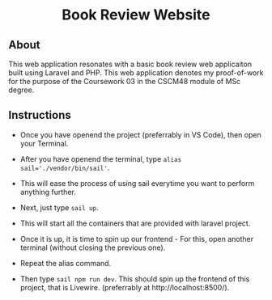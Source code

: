 <h1 align="center">Book Review Website</h1>

## About

This web application resonates with a basic book review web applicaiton built using Laravel and PHP. This web application denotes my proof-of-work for the purpose of the Coursework 03 in the CSCM48 module of MSc degree.

## Instructions

- Once you have openend the project (preferrably in VS Code), then open your Terminal.

- After you have openend the terminal, type `alias sail='./vendor/bin/sail'`.

- This will ease the process of using sail everytime you want to perform anything further.

- Next, just type `sail up`.

- This will start all the containers that are provided with laravel project.

- Once it is up, it is time to spin up our frontend - For this, open another terminal (without closing the previous one).

- Repeat the alias command.

- Then type `sail npm run dev`. This should spin up the frontend of this project, that is Livewire. (preferrably at http://localhost:8500/).
